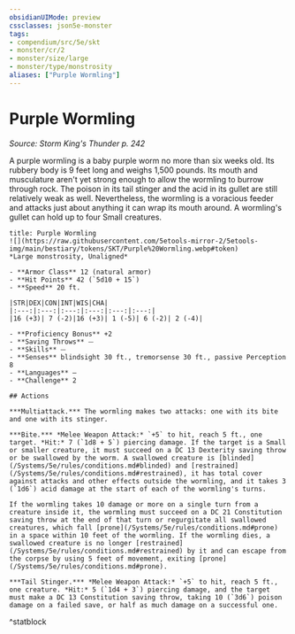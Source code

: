 ```yaml
---
obsidianUIMode: preview
cssclasses: json5e-monster
tags:
- compendium/src/5e/skt
- monster/cr/2
- monster/size/large
- monster/type/monstrosity
aliases: ["Purple Wormling"]
---
```

# Purple Wormling
*Source: Storm King's Thunder p. 242*  

A purple wormling is a baby purple worm no more than six weeks old. Its rubbery body is 9 feet long and weighs 1,500 pounds. Its mouth and musculature aren't yet strong enough to allow the wormling to burrow through rock. The poison in its tail stinger and the acid in its gullet are still relatively weak as well. Nevertheless, the wormling is a voracious feeder and attacks just about anything it can wrap its mouth around. A wormling's gullet can hold up to four Small creatures.

```ad-statblock
title: Purple Wormling
![](https://raw.githubusercontent.com/5etools-mirror-2/5etools-img/main/bestiary/tokens/SKT/Purple%20Wormling.webp#token)
*Large monstrosity, Unaligned*

- **Armor Class** 12 (natural armor)
- **Hit Points** 42 (`5d10 + 15`)
- **Speed** 20 ft.

|STR|DEX|CON|INT|WIS|CHA|
|:---:|:---:|:---:|:---:|:---:|:---:|
|16 (+3)| 7 (-2)|16 (+3)| 1 (-5)| 6 (-2)| 2 (-4)|

- **Proficiency Bonus** +2
- **Saving Throws** ⏤
- **Skills** ⏤
- **Senses** blindsight 30 ft., tremorsense 30 ft., passive Perception 8
- **Languages** —
- **Challenge** 2

## Actions

***Multiattack.*** The wormling makes two attacks: one with its bite and one with its stinger.

***Bite.*** *Melee Weapon Attack:* `+5` to hit, reach 5 ft., one target. *Hit:* 7 (`1d8 + 5`) piercing damage. If the target is a Small or smaller creature, it must succeed on a DC 13 Dexterity saving throw or be swallowed by the worm. A swallowed creature is [blinded](/Systems/5e/rules/conditions.md#blinded) and [restrained](/Systems/5e/rules/conditions.md#restrained), it has total cover against attacks and other effects outside the wormling, and it takes 3 (`1d6`) acid damage at the start of each of the wormling's turns.

If the wormling takes 10 damage or more on a single turn from a creature inside it, the wormling must succeed on a DC 21 Constitution saving throw at the end of that turn or regurgitate all swallowed creatures, which fall [prone](/Systems/5e/rules/conditions.md#prone) in a space within 10 feet of the wormling. If the wormling dies, a swallowed creature is no longer [restrained](/Systems/5e/rules/conditions.md#restrained) by it and can escape from the corpse by using 5 feet of movement, exiting [prone](/Systems/5e/rules/conditions.md#prone).

***Tail Stinger.*** *Melee Weapon Attack:* `+5` to hit, reach 5 ft., one creature. *Hit:* 5 (`1d4 + 3`) piercing damage, and the target must make a DC 13 Constitution saving throw, taking 10 (`3d6`) poison damage on a failed save, or half as much damage on a successful one.
```
^statblock